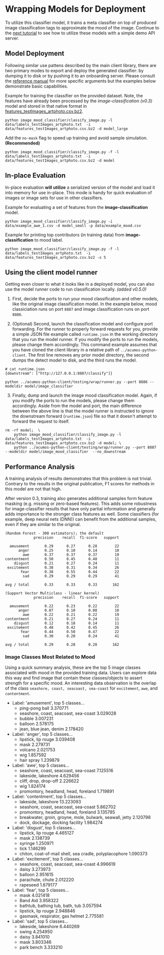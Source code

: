 <!---
.. ===============LICENSE_START=======================================================
.. Acumos CC-BY-4.0
.. ===================================================================================
.. Copyright (C) 2017-2018 AT&T Intellectual Property & Tech Mahindra. All rights reserved.
.. ===================================================================================
.. This Acumos documentation file is distributed by AT&T and Tech Mahindra
.. under the Creative Commons Attribution 4.0 International License (the "License");
.. you may not use this file except in compliance with the License.
.. You may obtain a copy of the License at
..
.. http://creativecommons.org/licenses/by/4.0
..
.. This file is distributed on an "AS IS" BASIS,
.. WITHOUT WARRANTIES OR CONDITIONS OF ANY KIND, either express or implied.
.. See the License for the specific language governing permissions and
.. limitations under the License.
.. ===============LICENSE_END=========================================================
-->

# Wrapping Models for Deployment
To utilize this classifier model, it trains a meta classifier on top of
produced image classification tags to approximate the mood of the image.
Continue to the [next tutorial](lesson2.md)
to see how to utilize these models with a simple demo API server.


## Model Deployment
Following similar use pattens described by the main client library, there are
two primary modes to export and deploy the generated classifier: by dumping
it to disk or by pushing it to an onboarding server.  Please consult the
[reference manual](../image-classification.md#usage) for more specific arguments
but the examples below demonstrate basic capabilities.

Example for training the classifier on the provided dataset. Note, the
features have already been processed by the *image-classification (v0.3)*
model and stored in that native format in [features_testImages_artphoto.csv.bz2](data/features_testImages_artphoto.csv.bz2).
```
python image_mood_classifier/classify_image.py -l data/labels_testImages_artphoto.txt  -i data/features_testImages_artphoto.csv.bz2 -d model_large
```

Add the `no-mask` flag to speed up training and avoid sample simulation. **(Recommended)**
```
python image_mood_classifier/classify_image.py -f -l data/labels_testImages_artphoto.txt  -i data/features_testImages_artphoto.csv.bz2 -d model
```

## In-place Evaluation
In-place evaluation **will utilize** a serialized version of the model and load
it into memory for use in-place.  This mode is handy for quick
evaluation of images or image sets for use in other classifiers.

Example for evaluating a set of features from the **image-classification**
model.
```
python image_mood_classifier/classify_image.py -i data/example_awe_1.csv -d model_small -p data/example_mood.csv
```

Example for printing top contributors (in training data) from **image-classification** to mood label.
```
python image_mood_classifier/classify_image.py -f -l data/labels_testImages_artphoto.txt  -i data/features_testImages_artphoto.csv.bz2 -s 5
```


## Using the client model runner

Getting even closer to what it looks like in a deployed model, you can also use
the model runner code to run classification locally. *(added v0.5.0)*

1. First, decide the ports to run your mood classification and other models, like
the original image classification model. In the example
below, mood classiciation runs on port `8887` and image classification runs on port `8886`.


2. (Optional) Second, launch the classification model and configure port forwarding.
For the runner to properly forward requests for you, provide a simple JSON file example
called `runtime.json` in the working directory that you run the model runner.
 If you modify the ports to run the models, please change them accordingly.  This command example assumes
that you have cloned the client library in a relative path of `../acumos-python-client`.
The first line removes any prior model directory, the second dumps the detect
model to disk, and the third runs the model.

```
# cat runtime.json
{downstream": ["http://127.0.0.1:8887/classify"]}

python ../acumos-python-client/testing/wrap/runner.py --port 8886 --modeldir model/image_classifier
```


3. Finally, dump and launch the image mood classification model. Again, if you modify the ports to
run the models, please change them accordingly.  Aside from the model and port,
the main difference between the above line is that the model runner is instructed
to *ignore* the downstream forward (`runtime.json`) file so that it doesn't attempt
to forward the request to itself.

```
rm -rf model;  \
    python image_mood_classifier/classify_image.py -l data/labels_testImages_artphoto.txt  -i data/features_testImages_artphoto.csv.bz2 -d model; \
    python ../acumos-python-client/testing/wrap/runner.py --port 8887 --modeldir model/image_mood_classifier  --no_downstream
```


## Performance Analysis
A training analysis of results demonstrates that this problem is not trivial.
Contrary to the results in the original publication, F1 scores for
methods in this model are not that high.

After version 0.3, training also generates additional samples form
feature masking (e.g. missing or zero-based features).  This adds some
robustness for image-classifier results that have only partial information
and generally adds importance to the stronger class features as well.
Some classifiers (for example, deep neural nets (DNN)) can benefit from
the additional samples, even if they are similar to the original.

```
(Random Forest - 300 estimators); the default
             precision    recall  f1-score   support

  amusement       0.29      0.27      0.28        22
      anger       0.25      0.10      0.14        10
        awe       0.37      0.37      0.37        19
contentment       0.50      0.45      0.48        11
    disgust       0.21      0.27      0.24        11
 excitement       0.38      0.31      0.34        26
       fear       0.38      0.55      0.44        22
        sad       0.29      0.29      0.29        41

avg / total       0.33      0.33      0.33       162

(Support Vector Multiclass - linear kernel)
             precision    recall  f1-score   support

  amusement       0.22      0.23      0.22        22
      anger       0.07      0.10      0.08        10
        awe       0.22      0.21      0.22        19
contentment       0.21      0.27      0.24        11
    disgust       0.12      0.18      0.14        11
 excitement       0.48      0.42      0.45        26
       fear       0.44      0.50      0.47        22
        sad       0.30      0.20      0.24        41

avg / total       0.29      0.28      0.28       162
```

### Image Classes Most Related to Mood
Using a quick summary analysis, these are the top 5 image classes associated with
mood in the provided training data.  Users can explore data this way and find image
that contain these classes/objects to assert strength for a specific mood.  An
interesting data observation is the overlap of the class `seashore, coast, seacoast, sea-coast` for
`excitement`, `awe`, and `contentment`.

* Label: 'amusement', top 5 classes...
    * ping-pong ball                          3.370771
    * seashore, coast, seacoast, sea-coast    3.029028
    * bubble                                  3.007231
    * balloon                                 2.578175
    * jean, blue jean, denim                  2.178420
* Label: 'anger', top 5 classes...
    * lipstick, lip rouge    3.039408
    * mask                   2.279731
    * volcano                2.021753
    * wig                    1.857592
    * hair spray             1.239879
* Label: 'awe', top 5 classes...
    * seashore, coast, seacoast, sea-coast    7.125516
    * lakeside, lakeshore                     4.629456
    * cliff, drop, drop-off                   2.226622
    * wig                                     1.824174
    * promontory, headland, head, foreland    1.719891
* Label: 'contentment', top 5 classes...
    * lakeside, lakeshore                                         13.223093
    * seashore, coast, seacoast, sea-coast                         5.862702
    * promontory, headland, head, foreland                         3.135785
    * breakwater, groin, groyne, mole, bulwark, seawall, jetty     2.120798
    * dock, dockage, docking facility                              1.984274
* Label: 'disgust', top 5 classes...
    * lipstick, lip rouge                                       4.465127
    * mask                                                      2.138739
    * syringe                                                   1.250971
    * tick                                                      1.146299
    * chiton, coat-of-mail shell, sea cradle, polyplacophore    1.090373
* Label: 'excitement', top 5 classes...
    * seashore, coast, seacoast, sea-coast    4.996619
    * daisy                                   3.273973
    * balloon                                 2.951615
    * parachute, chute                        2.012220
    * rapeseed                                1.879177
* Label: 'fear', top 5 classes...
    * mask                               4.021418
    * Band Aid                           3.958322
    * bathtub, bathing tub, bath, tub    3.057594
    * lipstick, lip rouge                2.948846
    * gasmask, respirator, gas helmet    2.775581
* Label: 'sad', top 5 classes...
    * lakeside, lakeshore    6.440269
    * swing                  4.254950
    * daisy                  3.841010
    * mask                   3.803346
    * park bench             3.333210

